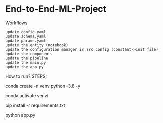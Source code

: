 # End-to-End-ML-Project

Workflows

    update config.yaml
    update schema.yaml
    update params.yaml
    update the entity (notebook)
    update the configuration manager in src config (constant->init file)
    update the components
    update the pipeline
    update the main.py
    update the app.py

How to run?
STEPS:

conda create -n venv python=3.8 -y 

conda activate venv/

pip install -r requirements.txt

python app.py
